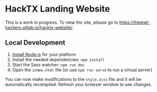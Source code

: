 # HackTX Landing Website

This is a work in progress.
To view the site, please go to https://freetail-hackers.gitlab.io/hacktx-website/.

## Local Development

1. [Install Node.js](https://nodejs.org/en/download/) for your platform
1. Install the needed dependencies: `npm install`
1. Start the Sass watcher: `npm run dev`
1. Open the `index.html` file (or use `npm run serve` to run a virtual server)

You can now make modifications to the `style.scss` file and it will be automatically recompiled. Refresh your browser window to see changes.
